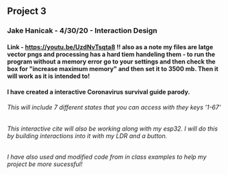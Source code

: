 ## Project 3 
### Jake Hanicak -  4/30/20 - Interaction Design

#### Link - https://youtu.be/UzdNvTsqta8 !! also as a note my files are latge vector pngs and processing has a hard tiem handeling them - to run the program without a memory error go to your settings and then check the box for "increase maximum memory" and then set it to 3500 mb. Then it will work as it is intended to!

#### I have created a interactive Coronavirus survival guide parody.

###### This will include 7 different states that you can access with they keys '1-67'

###### This interactive cite will also be working along with my esp32. I will do this by building interactions into it with my LDR and a button. 

###### I have also used and modified code from in class examples to help my project be more sucessful!

